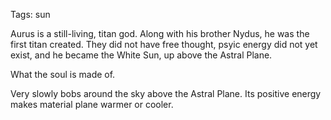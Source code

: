 Tags: sun

Aurus is a still-living, titan god. Along with his brother Nydus, he was the first titan created. They did not have free thought, psyic energy did not yet exist, and he became the White Sun, up above the Astral Plane.

What the soul is made of.

Very slowly bobs around the sky above the Astral Plane. Its positive energy makes material plane warmer or cooler.